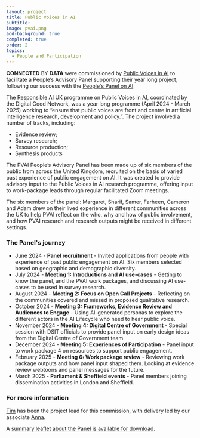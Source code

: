 ```yaml
---
layout: project
title: Public Voices in AI
subtitle: 
image: pvai.png
add-background: true
completed: true
order: 2
topics:
  - People and Participation
---
```

**CONNECTED** BY **DATA** were commissioned by [Public Voices in AI](https://digitalgood.net/dg-research/public-voices-in-ai/) to facilitate a People’s Advisory Panel supporting their year long project, following our success with the [People's Panel on AI](https://connectedbydata.org/projects/2023-peoples-panel-on-ai).

<!--more-->
The Responsible AI UK programme on Public Voices in AI, coordinated by the Digital Good Network, was a year long programme (April 2024 - March 2025) working to “ensure that public voices are front and centre in artificial intelligence research, development and policy.”.
The project involved a number of tracks, including:
* Evidence review;
* Survey research;
* Resource production;
* Synthesis products

The PVAI People’s Advisory Panel has been made up of six members of the public from across the United Kingdom, recruited on the basis of varied past experience of public engagement on AI. It was created to provide advisory input to the Public Voices in AI research programme, offering input to work-package leads through regular facilitated Zoom meetings. 

The six members of the panel: Margaret, Sharif, Samer, Farheen, Cameron and Adam drew on their lived experience in different communities across the UK to help PVAI reflect on the who, why and how of public involvement, and how PVAI research and research outputs might be received in different settings.

### The Panel's journey
* June 2024 - **Panel recruitment** - Invited applications from people with experience of past public engagement on AI. Six members selected based on geographic and demographic diversity.
* July 2024 - **Meeting 1: Introductions and AI use-cases** - Getting to know the panel, and the PVAI work packages, and discussing AI use-cases to be used in survey research.
* August 2024 - **Meeting 2: Focus on Open Call Projects** - Reflecting on the communities covered and missed in proposed qualitative research. 
* October 2024 - **Meeting 3: Frameworks, Evidence Review and Audiences to Engage** - Using AI-generated personas to explore the different actors in the AI Lifecycle who need to hear public voice. 
* November 2024 - **Meeting 4: Digital Centre of Government** - Special session with DSIT officials to provide panel input on early design ideas from the Digital Centre of Government team.
* December 2024 - **Meeting 5: Experiences of Participation** - Panel input to work package 4 on resources to support public engagement.
* February 2025 - **Meeting 6: Work package review** - Reviewing work package outputs and how panel input shaped them. Looking at evidence review webtoons and panel messages for the future.
* March 2025 - **Parliament & Sheffield events** - Panel members joining dissemination activities in London and Sheffield. 

### For more information
[Tim](https://connectedbydata.org/people/tim-davies) has been the project lead for this commission, with delivery led by our associate [Anna](https://connectedbydata.org/people/anna-beckett).

A [summary leaflet about the Panel is available for download]({{site.baseurl}}/assets/projects/PVAI-leaflet.pdf).